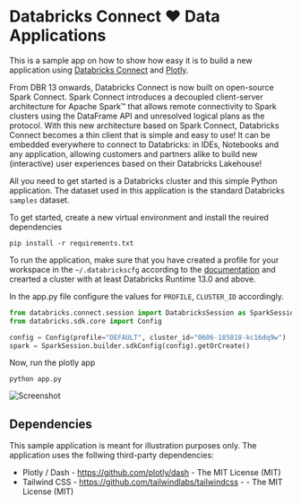 # Databricks Connect ❤️ Data Applications

This is a sample app on how to show how easy it is to build a new application
using [Databricks Connect](https://docs.databricks.com/dev-tools/databricks-connect.html) 
and [Plotly](https://github.com/plotly/dash). 

From DBR 13 onwards, Databricks Connect is now built on open-source Spark Connect. 
Spark Connect introduces a decoupled client-server architecture for Apache Spark™ 
that allows remote connectivity to Spark clusters using the DataFrame API and 
unresolved logical plans as the protocol. With this new architecture based on 
Spark Connect, Databricks Connect becomes a thin client that is simple and easy 
to use! It can be embedded everywhere to connect to Databricks: in IDEs, Notebooks 
and any application, allowing customers and partners alike to build new (interactive) 
user experiences based on their Databricks Lakehouse!

All you need to get started is a Databricks cluster and this simple Python 
application. The dataset used in this application is the standard Databricks `samples` 
dataset.

To get started, create a new virtual environment and install the reuired
dependencies

```commandline
pip install -r requirements.txt
```

To run the application, make sure that you have created a profile for your
workspace in the `~/.databrickscfg` according to the [documentation](https://docs.databricks.com/dev-tools/auth.html#configuration-profiles)
and crearted a cluster with at least Databricks Runtime 13.0 and above.

In the app.py file configure the values for `PROFILE`, `CLUSTER_ID` accordingly.

```python
from databricks.connect.session import DatabricksSession as SparkSession
from databricks.sdk.core import Config

config = Config(profile="DEFAULT", cluster_id="0606-185818-kc16dq9w")
spark = SparkSession.builder.sdkConfig(config).getOrCreate()
```

Now, run the plotly app

```shell
python app.py
```

![Screenshot](img/SCR-20230405-et1.png)


## Dependencies

This sample application is meant for illustration purposes only. The
application uses the follwing third-party dependencies:

  * Plotly / Dash - https://github.com/plotly/dash - The MIT License (MIT)
  * Tailwind CSS - https://github.com/tailwindlabs/tailwindcss - - The MIT License (MIT)